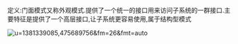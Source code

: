 定义:门面模式又称外观模式.提供了一个统一的接口用来访问子系统的一群接口.主要特征是提供了一个高层接口,让子系统更容易使用,属于结构型模式

![u=1381339085,475689756&fm=26&fmt=auto](https://file.xjzspace.com/u=1381339085,475689756&fm=26&fmt=auto.webp)